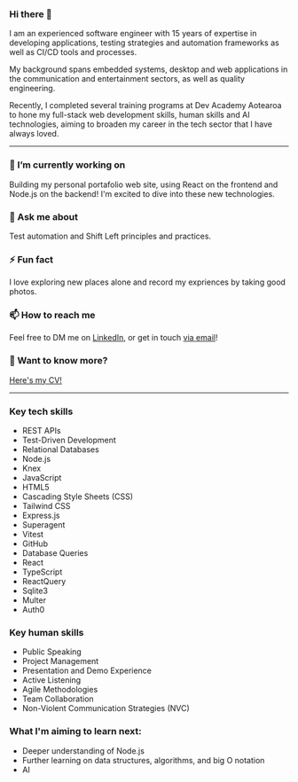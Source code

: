 ### Hi there 👋
I am an experienced software engineer with 15 years of expertise in developing applications, testing strategies and automation frameworks as well as CI/CD tools and processes.

My background spans embedded systems, desktop and web applications in the communication and entertainment sectors, as well as quality engineering.

Recently, I completed several training programs at Dev Academy Aotearoa to hone my full-stack web development skills, human skills and AI technologies, aiming to broaden my career in the tech sector that I have always loved.

------------

### 🔭 I’m currently working on
Building my personal portafolio web site, using React on the frontend and Node.js on the backend! I'm excited to dive into these new technologies. 

### 💬 Ask me about
Test automation and Shift Left principles and practices.

### ⚡ Fun fact
I love exploring new places alone and record my expriences by taking good photos.

### 📫 How to reach me
Feel free to DM me on [LinkedIn](https://www.linkedin.com/in/yimian-zhao-8376131a4/), or get in touch [via email](mailto:yimian.zhao@gmail.com)! 

### 📜 Want to know more? 
[Here's my CV!](https://todo)

-------------

### Key tech skills 
- REST APIs
- Test-Driven Development
- Relational Databases
- Node.js
- Knex
- JavaScript
- HTML5
- Cascading Style Sheets (CSS)
- Tailwind CSS
- Express.js
- Superagent
- Vitest
- GitHub
- Database Queries
- React
- TypeScript
- ReactQuery
- Sqlite3
- Multer
- Auth0

### Key human skills 
- Public Speaking
- Project Management
- Presentation and Demo Experience 
- Active Listening
- Agile Methodologies
- Team Collaboration
- Non-Violent Communication Strategies (NVC)

### What I'm aiming to learn next:
- Deeper understanding of Node.js
- Further learning on data structures, algorithms, and big O notation
- AI

<!--
**zhaooyim/zhaooyim** is a ✨ _special_ ✨ repository because its `README.md` (this file) appears on your GitHub profile.

Here are some ideas to get you started:

- 🔭 I’m currently working on ...
- 🌱 I’m currently learning ...
- 👯 I’m looking to collaborate on ...
- 🤔 I’m looking for help with ...
- 💬 Ask me about ...
- 📫 How to reach me: ...
- 😄 Pronouns: ...
- ⚡ Fun fact: ...
-->
